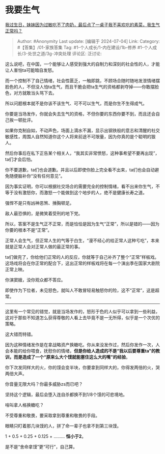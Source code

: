 # 我要生气
[我过生日，妹妹因为过敏吃不了肉奶，最后点了一桌子我不喜欢吃的素菜，我生气正常吗？](https://www.zhihu.com/question/594528972/answer/3551079345)

> Author: #Anonymity
> Last update: [编辑于 2024-07-04]
> Link:
> Category: #【答集】/01-家族答集 
> Tag: #1-个人成长/1-内在建设/1b-修养 #1-个人成长/3-处世之道/3g-冲突处理 
> 评论区:
> 泛讨论:

这么说吧，在中国，一个能够让人感受到强大的自制力和深刻的社会性的人，才能让人害怕ta可能暗自发怒。

而一个控制不了自己情绪，社会性匮乏，一触即跳，不顾场合随时随地发泄情绪摆脸色的人，不但没人怕ta生气，而且干脆会把ta生气的资格都剥夺掉——你敢摆脸色，对方就敢当头骂下去。

所以问题根本就不是你该不该生气、可不可以生气，而是你生不生得成气。

你要是当场发作，你就会失去生气的资格，不但你要的东西你要不到，而且还会自己挨一顿批评。

如果你克制自如，不动声色，场面上滴水不漏，显示出钢铁般的意志和清醒的社交敏感性，周围人自然知道你这个人将来前途不可限量，因为你真的是个聪明的狠人。

然后你事后在私下正告某个相关人，“我其实非常愤怒，这种事希望不要再出现”，ta们才会后怕。

你不要道歉，ta们也会道歉。并且以后即使你脸上完全看不出来，ta们也会自动避免随便脑补你“没有任何意见”。

因为事实证明，你可以根据社交场合的需要完全的控制情绪，看不出来你生气，不等于没有激怒你，而激怒一个能做到这个地步的人，绝不是健康长寿之道。

强悍不是只有凶神恶煞、捶胸顿足。

敌人最恐惧的，是微笑着受刑的地下党。

所以，答案不是生气正不正常，而是恰恰是因为生气“正常”，所以是错的——因为你要的根本不是“正常”。

正常人会生气，但正常人生的气等于白生，“漫不经心的给正常人这种亏吃”，本来就是正常人会对正常人做的最正常的事。

ta们做完了，你给他们正常的人的反应，你就等于自己补齐了整个“正常”样板戏。这场戏将会在你正常的配合下，这出正常的样板戏将在每一个演出季在国家大剧院正常上映。

你演窦娥，没你观众都不答应。

即使作为下位者，未见怒色，就叫人不敢冒轻易触怒你的险，这不“正常”，这是超常。

--------------------

这里有一个常见的错觉，就是当场发作的，怒形于色的人似乎可以拿到一些利益，这对于那些不知道怎么获得尊敬的人看上去毕竟不是一无所得，似乎是一个次优的策略。

这大错而特错。

因为这种情绪发作是在拿战略资产换糖吃。你从来没发作过，然后你发作一次，人会本能的给你喂食，抚慰你的情绪，**但是你给人造成的不是“我以后要尊重ta”的教训，而是造成了一个“原来么大个馍就能塞住这么大的嘴”的经验**。

你下次发同样大的火，你的馍会变半块，你要拿到同样大的，你得发两倍的火，哭两倍大声。

你音量无限大吗？你最多威胁zs而已吧？

坚持这个逻辑，最后会堕入连自杀都换不到1/8个馍的可悲境地。

啥叫拿人格换糖吃？

不受尊重和敬畏，要采取拿到尊重和敬畏的手段。

眼睛只盯着那几块馍的人，拼了命一辈子也拿不到第三块馍。

1 + 0.5 + 0.25 + 0.125 + ……… **恒小于2**。

是不是“舍命拿馍”更“可行”，自己算。